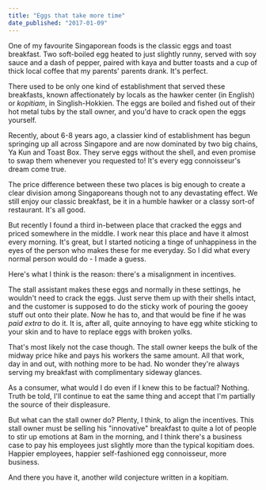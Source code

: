 ```yaml
---
title: "Eggs that take more time"
date_published: "2017-01-09"
---
```


One of my favourite Singaporean foods is the classic eggs and toast breakfast. Two soft-boiled egg heated to just slightly runny, served with soy sauce and a dash of pepper, paired with kaya and butter toasts and a cup of thick local coffee that my parents' parents drank. It's perfect.

There used to be only one kind of establishment that served these breakfasts, known affectionately by locals as the hawker center (in English) or _kopitiam_, in Singlish-Hokkien. The eggs are boiled and fished out of their hot metal tubs by the stall owner, and you'd have to crack open the eggs yourself.

Recently, about 6-8 years ago, a classier kind of establishment has begun springing up all across Singapore and are now dominated by two big chains, Ya Kun and Toast Box. They serve eggs without the shell, and even promise to swap them whenever you requested to! It's every egg connoisseur's dream come true.

The price difference between these two places is big enough to create a clear division among Singaporeans though not to any devastating effect. We still enjoy our classic breakfast, be it in a humble hawker or a classy sort-of restaurant. It's all good.

But recently I found a third in-between place that cracked the eggs and priced somewhere in the middle. I work near this place and have it almost every morning. It's great, but I started noticing a tinge of unhappiness in the eyes of the person who makes these for me everyday. So I did what every normal person would do - I made a guess.

Here's what I think is the reason: there's a misalignment in incentives.

The stall assistant makes these eggs and normally in these settings, he wouldn't need to crack the eggs. Just serve them up with their shells intact, and the customer is supposed to do the sticky work of pouring the gooey stuff out onto their plate. Now he has to, and that would be fine if he was _paid extra_ to do it. It is, after all, quite annoying to have egg white sticking to your skin and to have to replace eggs with broken yolks.

That's most likely not the case though. The stall owner keeps the bulk of the midway price hike and pays his workers the same amount. All that work, day in and out, with nothing more to be had. No wonder they're always serving my breakfast with complimentary sideway glances.

As a consumer, what would I do even if I knew this to be factual? Nothing. Truth be told, I'll continue to eat the same thing and accept that I'm partially the source of their displeasure.

But what can the stall owner do? Plenty, I think, to align the incentives. This stall owner must be selling his "innovative" breakfast to quite a lot of people to stir up emotions at 8am in the morning, and I think there's a business case to pay his employees just slightly more than the typical kopitiam does. Happier employees, happier self-fashioned egg connoisseur, more business.

And there you have it, another wild conjecture written in a kopitiam.
